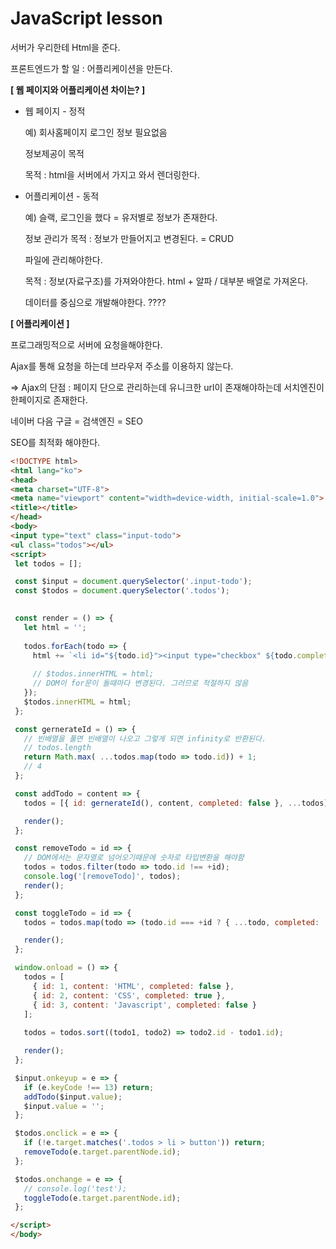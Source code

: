 # JavaScript lesson

서버가 우리한테 Html을 준다. 

프론트엔드가 할 일 : 어플리케이션을 만든다.

**[ 웹 페이지와 어플리케이션 차이는? ]**

- 웹 페이지 - 정적 

  예) 회사홈페이지 로그인 정보 필요없음

  정보제공이 목적

  목적 : html을 서버에서 가지고 와서 렌더링한다.

- 어플리케이션 - 동적 

  예) 슬랙, 로그인을 했다 = 유저별로 정보가 존재한다.

  정보 관리가 목적 : 정보가 만들어지고 변경된다. = CRUD

  파일에 관리해야한다.

  목적 : 정보(자료구조)를 가져와야한다. html + 알파 / 대부분 배열로 가져온다.

  데이터를 중심으로 개발해야한다. ????

**[ 어플리케이션 ]**

프로그래밍적으로 서버에 요청을해야한다.

Ajax를 통해 요청을 하는데 브라우저 주소를 이용하지 않는다.

=> Ajax의 단점 : 페이지 단으로 관리하는데 유니크한 url이 존재해야하는데 서치엔진이 한페이지로 존재한다. 



네이버 다음 구글 = 검색엔진 = SEO

SEO를 최적화 해야한다.



   ```html
<!DOCTYPE html>
<html lang="ko">
<head>
  <meta charset="UTF-8">
  <meta name="viewport" content="width=device-width, initial-scale=1.0">
  <title></title>
</head>
<body>
  <input type="text" class="input-todo">
  <ul class="todos"></ul>
  <script>
    let todos = [];

    const $input = document.querySelector('.input-todo');
    const $todos = document.querySelector('.todos');

    
    const render = () => {
      let html = '';
    
      todos.forEach(todo => {
        html += `<li id="${todo.id}"><input type="checkbox" ${todo.completed ? 'checked' : ''}><span>${todo.content}</span><button>X</button></li>`;
    
        // $todos.innerHTML = html;
        // DOM이 for문이 돌때마다 변경된다. 그러므로 적절하지 않음
      });
      $todos.innerHTML = html;
    };

    const gernerateId = () => {
      // 빈배열을 풀면 빈배열이 나오고 그렇게 되면 infinity로 반환된다.
      // todos.length
      return Math.max( ...todos.map(todo => todo.id)) + 1;
      // 4
    };

    const addTodo = content => {
      todos = [{ id: gernerateId(), content, completed: false }, ...todos];

      render();
    };

    const removeTodo = id => {
      // DOM에서는 문자열로 넘어오기때문에 숫자로 타입변환을 해야함
      todos = todos.filter(todo => todo.id !== +id);
      console.log('[removeTodo]', todos);
      render();
    };

    const toggleTodo = id => {
      todos = todos.map(todo => (todo.id === +id ? { ...todo, completed: !todo.completed } : todo));

      render();
    };

    window.onload = () => {
      todos = [
        { id: 1, content: 'HTML', completed: false },
        { id: 2, content: 'CSS', completed: true },
        { id: 3, content: 'Javascript', completed: false }
      ];
      
      todos = todos.sort((todo1, todo2) => todo2.id - todo1.id);

      render();
    };

    $input.onkeyup = e => {
      if (e.keyCode !== 13) return;
      addTodo($input.value);
      $input.value = '';
    };

    $todos.onclick = e => {
      if (!e.target.matches('.todos > li > button')) return;
      removeTodo(e.target.parentNode.id);
    };

    $todos.onchange = e => {
      // console.log('test');
      toggleTodo(e.target.parentNode.id);
    };

  </script>
</body>
   ```

